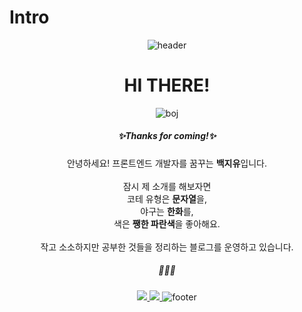 # Intro

<div style="text-align:center;">
    <img src="https://capsule-render.vercel.app/api?type=wave&color=gradient&height=150&section=header&customColorList=0,1,2,15" alt="header">
    <h1>HI THERE!</h1>
    <img src="http://mazassumnida.wtf/api/generate_badge?boj=giu0213" alt="boj"/>
    <br />
    <h5>✨Thanks for coming!✨</h5>
    <p>
    안녕하세요! 프론트엔드 개발자를 꿈꾸는 <b>백지유</b>입니다. <br /><br />
    잠시 제 소개를 해보자면<br />
    코테 유형은 <b>문자열</b>을, <br />
    야구는 <b>한화</b>를, <br />
    색은 <b>쨍한 파란색</b>을 좋아해요.<br /><br />
    작고 소소하지만 공부한 것들을 정리하는 블로그를 운영하고 있습니다. <br />
    </p>
    <h5>🙋🙋🙋</h5>
    <a href="https://cansweep.tistory.com">
        <img src="https://img.shields.io/badge/blog-000000?style=for-the-badge&logo=Bloglovin&logoColor=white"/>
    </a>
    <a href="https://github.com/rnrn99">
        <img src="https://img.shields.io/badge/github-000000?style=for-the-badge&logo=Github&logoColor=white"/>
    </a>
    <img src="https://capsule-render.vercel.app/api?type=wave&color=gradient&height=150&section=footer&reversal=true&customColorList=0,1,2,15" alt="footer">
</div>
